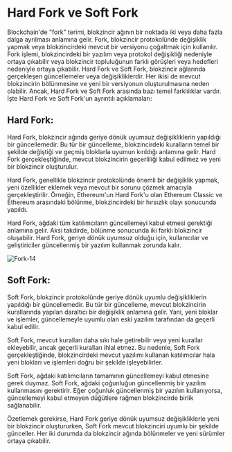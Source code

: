 # Hard Fork ve Soft Fork

Blockchain'de "fork" terimi, blokzincir ağının bir noktada iki veya daha fazla dalga ayrılması anlamına gelir. Fork, blokzincir protokolünde değişiklik yapmak veya blokzincirdeki mevcut bir versiyonu çoğaltmak için kullanılır. Fork işlemi, blokzincirdeki bir yazılım veya protokol değişikliği nedeniyle ortaya çıkabilir veya blokzincir topluluğunun farklı görüşleri veya hedefleri nedeniyle ortaya çıkabilir.
Hard Fork ve Soft Fork, blokzincir ağlarında gerçekleşen güncellemeler veya değişikliklerdir. Her ikisi de mevcut blokzincirin bölünmesine ve yeni bir versiyonun oluşturulmasına neden olabilir. Ancak, Hard Fork ve Soft Fork arasında bazı temel farklılıklar vardır.
İşte Hard Fork ve Soft Fork'un ayrıntılı açıklamaları:

##  Hard Fork:

Hard Fork, blokzincir ağında geriye dönük uyumsuz değişikliklerin yapıldığı bir güncellemedir. Bu tür bir güncelleme, blokzincirdeki kuralların temel bir şekilde değiştiği ve geçmiş bloklarla uyumun kırıldığı anlamına gelir. Hard Fork gerçekleştiğinde, mevcut blokzincirin geçerliliği kabul edilmez ve yeni bir blokzincir oluşturulur.

Hard Fork, genellikle blokzincir protokolünde önemli bir değişiklik yapmak, yeni özellikler eklemek veya mevcut bir sorunu çözmek amacıyla gerçekleştirilir. Örneğin, Ethereum'un Hard Fork'u olan Ethereum Classic ve Ethereum arasındaki bölünme, blokzincirdeki bir hırsızlık olayı sonucunda yapıldı.

Hard Fork, ağdaki tüm katılımcıların güncellemeyi kabul etmesi gerektiği anlamına gelir. Aksi takdirde, bölünme sonucunda iki farklı blokzincir oluşabilir. Hard Fork, geriye dönük uyumsuz olduğu için, kullanıcılar ve geliştiriciler güncellenmiş bir yazılım kullanmak zorunda kalır.

![Fork-14](https://github.com/umaysafak/Blockchain-Temelleri/assets/83416728/f3bf1e07-d3d7-440f-9727-cb183b1861a7)

##  Soft Fork:
  
Soft Fork, blokzincir protokolünde geriye dönük uyumlu değişikliklerin yapıldığı bir güncellemedir. Bu tür bir güncelleme, mevcut blokzincirin kurallarında yapılan daraltıcı bir değişiklik anlamına gelir. Yani, yeni bloklar ve işlemler, güncellemeyle uyumlu olan eski yazılım tarafından da geçerli kabul edilir.

Soft Fork, mevcut kuralları daha sıkı hale getirebilir veya yeni kurallar ekleyebilir, ancak geçerli kuralları ihlal etmez. Bu nedenle, Soft Fork gerçekleştiğinde, blokzincirdeki mevcut yazılımı kullanan katılımcılar hala yeni blokları ve işlemleri doğru bir şekilde işleyebilirler.

Soft Fork, ağdaki katılımcıların tamamının güncellemeyi kabul etmesine gerek duymaz. Soft Fork, ağdaki çoğunluğun güncellenmiş bir yazılım kullanmasını gerektirir. Eğer çoğunluk güncellenmiş bir yazılım kullanıyorsa, güncellemeyi kabul etmeyen düğütlere rağmen blokzincirde birlik sağlanabilir.

Özetlemek gerekirse, Hard Fork geriye dönük uyumsuz değişikliklerle yeni bir blokzincir oluştururken, Soft Fork mevcut blokzinciri uyumlu bir şekilde günceller. Her iki durumda da blokzincir ağında bölünmeler ve yeni sürümler ortaya çıkabilir.
